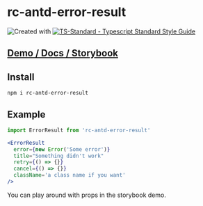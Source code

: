 # rc-antd-error-result

![Created with ](https://img.shields.io/badge/Created%20with-@programmerraj/create-3cb371?style=flat)
[![TS-Standard - Typescript Standard Style Guide](https://badgen.net/badge/code%20style/ts-standard/blue?icon=typescript)](https://github.com/standard/ts-standard)

## [Demo / Docs / Storybook](https://chocolateloverraj.github.io/rc-antd-error-result)

## Install
```
npm i rc-antd-error-result
```

## Example
```jsx
import ErrorResult from 'rc-antd-error-result'

<ErrorResult 
  error={new Error('Some error')}
  title="Something didn't work"
  retry={() => {}}
  cancel={() => {}}
  className='a class name if you want'
/>
```
You can play around with props in the storybook demo.